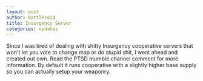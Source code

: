 ```yaml
---
layout: post
author: Battleroid
title: Insurgency Server
categories: updates
---
```


Since I was tired of dealing with shitty Insurgency cooperative servers that won't let you vote to change map or do stupid shit, I went ahead and created out own. Read the PTSD mumble channel comment for more information. By default it runs cooperative with a slightly higher base supply so you can actually setup your weaponry.
